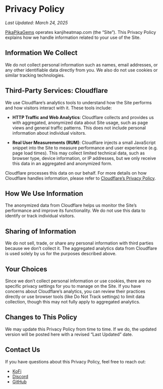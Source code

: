 # Privacy Policy

_Last Updated: March 24, 2025_

[PikaPikaGems](https://github.com/PikaPikaGems) operates kanjiheatmap.com (the
“Site”). This Privacy Policy explains how we handle information related to your
use of the Site.

## Information We Collect

We do not collect personal information such as names, email addresses, or any
other identifiable data directly from you. We also do not use cookies or similar
tracking technologies.

## Third-Party Services: Cloudflare

We use Cloudflare’s analytics tools to understand how the Site performs and how
visitors interact with it. These tools include:

- **HTTP Traffic and Web Analytics**: Cloudflare collects and provides us with
  aggregated, anonymized data about Site usage, such as page views and general
  traffic patterns. This does not include personal information about individual
  visitors.

- **Real User Measurements (RUM)**: Cloudflare injects a small JavaScript
  snippet into the Site to measure performance and user experience (e.g. page
  load times). This may collect limited technical data, such as browser type,
  device information, or IP addresses, but we only receive this data in an
  aggregated and anonymized form.

Cloudflare processes this data on our behalf. For more details on how Cloudflare
handles information, please refer to
[Cloudflare’s Privacy Policy](https://www.cloudflare.com/privacypolicy/).

## How We Use Information

The anonymized data from Cloudflare helps us monitor the Site’s performance and
improve its functionality. We do not use this data to identify or track
individual visitors.

## Sharing of Information

We do not sell, trade, or share any personal information with third parties
because we don’t collect it. The aggregated analytics data from Cloudflare is
used solely by us for the purposes described above.

## Your Choices

Since we don’t collect personal information or use cookies, there are no
specific privacy settings for you to manage on the Site. If you have concerns
about Cloudflare’s analytics, you can review their practices directly or use
browser tools (like Do Not Track settings) to limit data collection, though this
may not fully apply to aggregated analytics.

## Changes to This Policy

We may update this Privacy Policy from time to time. If we do, the updated
version will be posted here with a revised “Last Updated” date.

## Contact Us

If you have questions about this Privacy Policy, feel free to reach out:

- [KoFi](https://ko-fi.com/minimithi)
- [Discord](https://discord.gg/Ash8ZrGb4s)
- [GitHub](https://github.com/PikaPikaGems/kanji-heatmap/issues)
